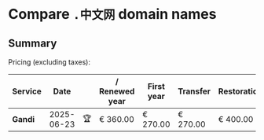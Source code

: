 # Compare `.中文网` domain names

## Summary

Pricing (excluding taxes):

| Service | Date |  | / Renewed year | First year | Transfer | Restoration |
|--|--|--|--|--|--|--|
| **Gandi** | 2025-06-23 | 🏆 | € 360.00 | € 270.00 | € 270.00 | € 400.00 |
